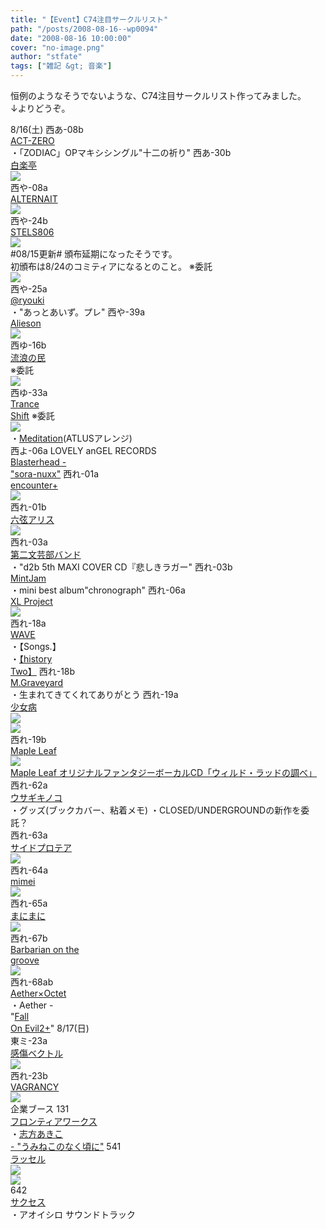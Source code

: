 ```yaml
---
title: "【Event】C74注目サークルリスト"
path: "/posts/2008-08-16--wp0094"
date: "2008-08-16 10:00:00"
cover: "no-image.png"
author: "stfate"
tags: ["雑記 &gt; 音楽"]
---
```


<style type="text/css">
<!--
p {white-space: pre-wrap};
-->
</style>

恒例のようなそうでないような、C74注目サークルリスト作ってみました。
↓よりどうぞ。
<br>

<!--more-->
<span class="topics">8/16(土)</span>
<span class="topics">西あ-08b <a href="http://www.act-zero.net/" target="_blank">ACT-ZERO</a></span>
・「ZODIAC」OPマキシシングル"十二の祈り"
<span class="topics">西あ-30b <a href="http://hakurakutei.web.fc2.com/" target="_blank">白楽亭</a></span>
<a href="http://www.eikigoudou.info/" target="_blank"><img src="http://www.eikigoudou.info/img/banner2_big.jpg"></a>
<span class="topics">西や-08a <a href="http://www.kawachi.zaq.ne.jp/alternait/" target="_blank">ALTERNAIT</a></span>
<a href="http://www.kawachi.zaq.ne.jp/dpenu801/higurashi/" target="_blank"><img src="http://stfate.net/img/banner01.gif" class="image" /></a>
<span class="topics">西や-24b <a href="http://www.stels806.com/" target="_blank">STELS806</a></span>
<a href="http://www.stels806.com/" target="_blank"><img src="http://www.stels806.com/stels806/release/bn_big.jpg"></a>
#08/15更新#
頒布延期になったそうです。
初頒布は8/24のコミティアになるとのこと。
※委託
<a href="http://www.ether-music.com/music/mm.html" target="_blank"><img src="http://www.ether-music.com/img/mm/mmbanner.jpg"></a>
<span class="topics">西や-25a <a href="http://ryouki.net/" target="_blank">@ryouki</a></span>
・"あっとあいず。プレ"
<span class="topics">西や-39a <a href="http://www.alieson.net/" target="_blank">Alieson</a></span>
<a href="http://www.alieson.net/" target="_blank"><img src="http://www.alieson.net/html/kagome/img/kagome_banner01.jpg"></a>
<span class="topics">西ゆ-16b <a href="http://www5.ocn.ne.jp/~rulotami/" target="_blank">流浪の民</a></span>
※委託
<a href="http://shule-aroon.sakura.ne.jp/automatic/" target="_blank"><img src="http://shule-aroon.sakura.ne.jp/automatic/ar-big.gif"></a>
<span class="topics">西ゆ-33a <a href="http://www.levolution.info/" target="_blank">Trance Shift</a></span>
※委託
<a href="http://www.human-bbq.com/hck.html" target="_blank"><img src="http://stfate.net/img/hckbb.jpg" class="image" /></a>
・<a href="http://www.radio-mnc.net/Maditation/" target="_blank">Meditation</a>(ATLUSアレンジ)
<span class="topics">西よ-06a LOVELY anGEL RECORDS</span>
<a href="http://www.blasterhead.com/" target="_blank">Blasterhead - "sora-nuxx"</a>
<span class="topics">西れ-01a <a href="http://encounter-p.net/" target="_blank">encounter+</a></span>
<a href="http://encounter-p.net/kab2/" target="_blank"><img src="http://stfate.net/img/bana1.jpg" class="image" /></a>
<span class="topics">西れ-01b <a href="http://www.rokugen.net/" target="_blank">六弦アリス</a></span>
<a href="http://www.rokugen.net/" target="_blank"><img src="http://www.rokugen.net/images/link/400x80.jpg"></a>
<span class="topics">西れ-03a <a href="http://www.d2b.jp/" target="_blank">第二文芸部バンド</a></span>
・"d2b 5th MAXI COVER CD『悲しきラガー"
<span class="topics">西れ-03b <a href="http://www.mintjam.net/" target="_blank">MintJam</a></span>
・mini best album"chronograph"
<span class="topics">西れ-06a <a href="http://www.xlproject.cc/" target="_blank">XL Project</a></span>
<a href="http://www.xlproject.cc/xlp-c74/xlps-0019.html" target="_blank"><img src="http://www.xlproject.cc/xlp-c74/bn/0019bn.jpg"></a>
<span class="topics">西れ-18a <a href="http://wavesite.sakura.ne.jp/" target="_blank">WAVE</a></span>
・【Songs.】
・<a href="http://www.felinegroove.com/feline/historytwo/" target="_blank">【history Two】</a>
<span class="topics">西れ-18b <a href="http://www.geocities.jp/iwamud/" target="_blank">M.Graveyard</a></span>
・生まれてきてくれてありがとう
<span class="topics">西れ-19a <a href="http://www.girldisease.com/" target="_blank">少女病</a></span>
<a href="http://www.girldisease.com/" target="_blank"><img src="http://stfate.net/img/ek_y1.jpg" class="image" /></a>
<a href="http://www.girldisease.com/" target="_blank"><img src="http://stfate.net/img/festa_lbn.jpg" class="image" /></a>
<span class="topics">西れ-19b <a href="http://shimotsukin.com/" target="_blank">Maple Leaf</a></span>
<a href="http://shimotsukin.com/sd/wyrdrad/" target="_blank"><img src="http://shimotsukin.com/sd/wyrdrad/ban400.jpg" alt="Maple Leaf オリジナルファンタジーボーカルCD「ウィルド・ラッドの調べ」"></a>
<span class="topics">西れ-62a <a href="http://chata.moo.jp/" target="_blank">ウサギキノコ</a></span>
・グッズ(ブックカバー、粘着メモ)
・CLOSED/UNDERGROUNDの新作を委託？
<span class="topics">西れ-63a <a href="http://sideprotea.net/" target="_blank">サイドプロテア</a></span>
<a href="http://sideprotea.net/kirinsan/" target="_blank"><img src="http://sideprotea.net/kirinsan/wp-content/uploads/image/kirin-bnr.jpg"></a>
<span class="topics">西れ-64a <a href="http://totsu-kuni.net/" target="_blank">mimei</a></span>
<a href="http://totsu-kuni.net/" target="_blank"><img src="http://stfate.net/img/mimei_komo3.jpg" class="image" /></a>
<span class="topics">西れ-65a <a href="http://www.mani2.jp/" target="_blank">まにまに</a></span>
<a href="http://www.mani2.jp/c74.html" target="_blank"><img src="http://www.mani2.jp/c74bana_mani2.jpg"></a>
<span class="topics">西れ-67b <a href="http://www.wadai.jp/bog/" target="_blank">Barbarian on the groove</a></span>
<a href="http://www.astronotes.jp/bog-official/sp_efdi.html" target="_blank"><img src="http://stfate.net/img/13_El_Fin_baner_01_L.jpg" class="image" /></a>
<span class="topics">西れ-68ab <a href="http://www.lkjp.net/" target="_blank">Aether×Octet</a></span>
・Aether - "<a href="http://www.lkjp.net/cd/foe2plus/foe2plus.html" target="_blank">Fall On Evil2+</a>"
<span class="topics">8/17(日)</span>
<span class="topics">東ミ-23a <a href="http://lindwurm.info/sv/" target="_blank">感傷ベクトル</a></span>
<a href="http://www.lindwurm.info/sv/tp-info.html" target="_blank"><img src="http://lindwurm.info/sv/tpban500.jpg"></a>
<span class="topics">西れ-23b <a href="http://www.vagrancy.jp/" target="_blank">VAGRANCY</a></span>
<a href="http://www.vagrancy.jp/kara_cola/" target="_blank"><img src="http://stfate.net/img/468_60-2.jpg" class="image" /></a>
<span class="topics">企業ブース</span>
<span class="topics">131 <a href="http://www.fwinc.co.jp/event/c74.php" target="_blank">フロンティアワークス</a></span>
・<a href="http://www.vagrancy.jp/kokuti/umineko/umi.html" target="_blank">志方あきこ - "うみねこのなく頃に"</a>
<span class="topics">541 <a href="http://www.russel.co.jp/hp/event/comic74/comic74.html" target="_blank">ラッセル</a></span>
<a href="http://www.voltagenation.com/ahead/" target="_blank"><img src="http://www.voltagenation.com/ahead/banner/banner_l.jpg"></a>
<a href="http://www.voltagenation.com/bluecanopy/index.html" target="_blank"><img src="http://www.voltagenation.com/bluecanopy/banner/banner_l.gif"></a>
<span class="topics">642 <a href="http://www.success-corp.co.jp/info/com74/" target="_blank">サクセス</a></span>
・アオイシロ サウンドトラック
